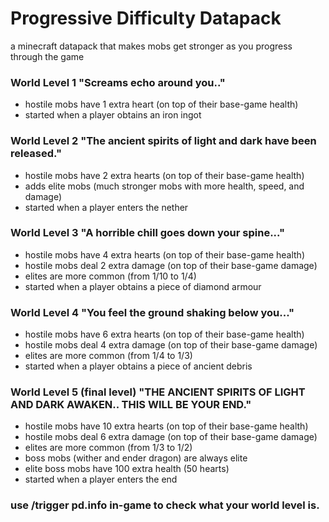 # Progressive Difficulty Datapack
a minecraft datapack that makes mobs get stronger as you progress through the game
### World Level 1 "Screams echo around you.."
- hostile mobs have 1 extra heart (on top of their base-game health)
- started when a player obtains an iron ingot
### World Level 2 "The ancient spirits of light and dark have been released."
- hostile mobs have 2 extra hearts (on top of their base-game health)
- adds elite mobs (much stronger mobs with more health, speed, and damage)
- started when a player enters the nether
### World Level 3 "A horrible chill goes down your spine..."
- hostile mobs have 4 extra hearts (on top of their base-game health)
- hostile mobs deal 2 extra damage (on top of their base-game damage)
- elites are more common (from 1/10 to 1/4)
- started when a player obtains a piece of diamond armour
### World Level 4 "You feel the ground shaking below you..."
- hostile mobs have 6 extra hearts (on top of their base-game health)
- hostile mobs deal 4 extra damage (on top of their base-game damage)
- elites are more common (from 1/4 to 1/3)
- started when a player obtains a piece of ancient debris
### World Level 5 (final level) "THE ANCIENT SPIRITS OF LIGHT AND DARK AWAKEN.. THIS WILL BE YOUR END."
- hostile mobs have 10 extra hearts (on top of their base-game health)
- hostile mobs deal 6 extra damage (on top of their base-game damage)
- elites are more common (from 1/3 to 1/2)
- boss mobs (wither and ender dragon) are always elite
- elite boss mobs have 100 extra health (50 hearts)
- started when a player enters the end
### use /trigger pd.info in-game to check what your world level is.